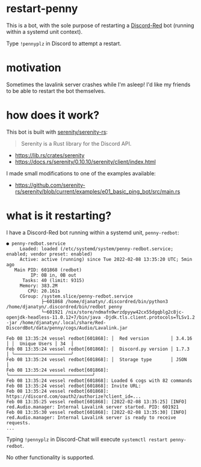 # restart-penny

This is a bot, with the sole purpose of restarting a [Discord-Red](https://docs.discord.red/en/stable/index.html) bot (running within a systemd unit context).

Type `!pennyplz` in Discord to attempt a restart.

# motivation

Sometimes the lavalink server crashes while I'm asleep! I'd like my friends to be able to restart the bot themselves.

# how does it work?

This bot is built with [serenity/serenity-rs](https://github.com/serenity-rs/serenity):
> Serenity is a Rust library for the Discord API.

* https://lib.rs/crates/serenity
* https://docs.rs/serenity/0.10.10/serenity/client/index.html

I made small modifications to one of the examples available:
* https://github.com/serenity-rs/serenity/blob/current/examples/e01_basic_ping_bot/src/main.rs

# what is it restarting?

I have a Discord-Red bot running within a systemd unit, `penny-redbot`:
```
● penny-redbot.service
     Loaded: loaded (/etc/systemd/system/penny-redbot.service; enabled; vendor preset: enabled)
     Active: active (running) since Tue 2022-02-08 13:35:20 UTC; 5min ago
   Main PID: 601868 (redbot)
         IP: 0B in, 0B out
      Tasks: 40 (limit: 9315)
     Memory: 383.2M
        CPU: 20.161s
     CGroup: /system.slice/penny-redbot.service
             ├─601868 /home/djanatyn/.discordred/bin/python3 /home/djanatyn/.discordred/bin/redbot penny
             └─601921 /nix/store/ndmafn9wrzdpyyw42cx55dgqblg2c8jc-openjdk-headless-11.0.12+7/bin/java -Djdk.tls.client.protocols=TLSv1.2 -jar /home/djanatyn/.local/share/Red-DiscordBot/data/penny/cogs/Audio/Lavalink.jar

Feb 08 13:35:24 vessel redbot[601868]: │  Red version        │ 3.4.16  │ │  Unique Users │ 34  │
Feb 08 13:35:24 vessel redbot[601868]: │  Discord.py version │ 1.7.3   │ ╰─────────────────────╯
Feb 08 13:35:24 vessel redbot[601868]: │  Storage type       │ JSON    │
Feb 08 13:35:24 vessel redbot[601868]: ╰───────────────────────────────╯
Feb 08 13:35:24 vessel redbot[601868]: Loaded 6 cogs with 82 commands
Feb 08 13:35:24 vessel redbot[601868]: Invite URL:
Feb 08 13:35:24 vessel redbot[601868]: https://discord.com/oauth2/authorize?client_id=...
Feb 08 13:35:25 vessel redbot[601868]: [2022-02-08 13:35:25] [INFO] red.Audio.manager: Internal Lavalink server started. PID: 601921
Feb 08 13:35:30 vessel redbot[601868]: [2022-02-08 13:35:30] [INFO] red.Audio.manager: Internal Lavalink server is ready to receive requests.
...
```

Typing `!pennyplz` in Discord-Chat will execute `systemctl restart penny-redbot`.

No other functionality is supported.

